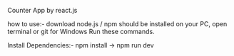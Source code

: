 Counter App by react.js  


how to use:- download node.js / npm should be installed on your PC, open terminal or git for Windows Run these commands. 


Install Dependencies:- npm install  ->  npm run dev
